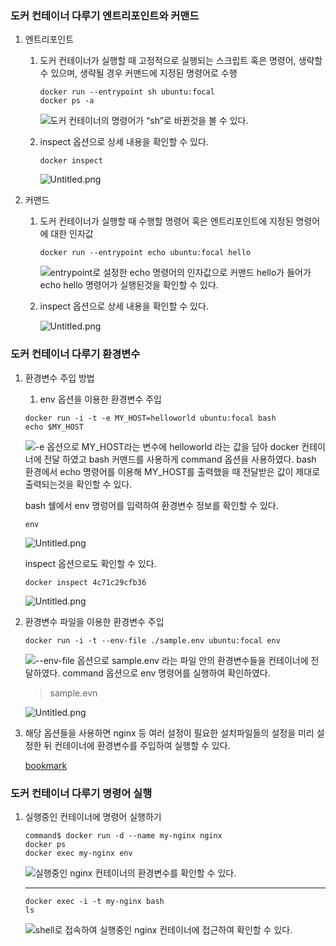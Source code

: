 
### 도커 컨테이너 다루기 엔트리포인트와 커맨드

1. 엔트리포인트
	1. 도커 컨테이너가 실행할 때 고정적으로 실행되는 스크립트 혹은 명령어, 생략할 수 있으며, 생략될 경우 커맨드에 지정된 명령어로 수행

		```shell
		docker run --entrypoint sh ubuntu:focal
		docker ps -a
		```


		![도커 컨테이너의 명령어가 “sh”로 바뀐것을 볼 수 있다.](https://s3.us-west-2.amazonaws.com/secure.notion-static.com/df39c333-b43e-4cdf-8a59-7ab56827850b/Untitled.png?X-Amz-Algorithm=AWS4-HMAC-SHA256&X-Amz-Content-Sha256=UNSIGNED-PAYLOAD&X-Amz-Credential=AKIAT73L2G45EIPT3X45%2F20230926%2Fus-west-2%2Fs3%2Faws4_request&X-Amz-Date=20230926T102139Z&X-Amz-Expires=3600&X-Amz-Signature=b3f7fd71cc32da47b10486b22e2f8a217f0c469b35c2a054c1ae5a61b1601a0d&X-Amz-SignedHeaders=host&x-id=GetObject)

	2. inspect 옵션으로 상세 내용을 확인할 수 있다.

		```shell
		docker inspect 
		```


		![Untitled.png](https://s3.us-west-2.amazonaws.com/secure.notion-static.com/f8aeb701-ac21-4fcb-9b39-64b328706513/Untitled.png?X-Amz-Algorithm=AWS4-HMAC-SHA256&X-Amz-Content-Sha256=UNSIGNED-PAYLOAD&X-Amz-Credential=AKIAT73L2G45EIPT3X45%2F20230926%2Fus-west-2%2Fs3%2Faws4_request&X-Amz-Date=20230926T102139Z&X-Amz-Expires=3600&X-Amz-Signature=20274a9316d64c5bf7c07813c120e713ca16e8be391dfbd1b9522a5da64695a7&X-Amz-SignedHeaders=host&x-id=GetObject)

2. 커맨드
	1. 도커 컨테이너가 실행할 때 수행할 명령어 혹은 엔트리포인트에 지정된 명령어에 대한 인자값

		```shell
		docker run --entrypoint echo ubuntu:focal hello
		```


		![entrypoint로 설정한 echo 명령어의 인자값으로 커맨드 hello가 들어가 echo hello 명령어가 실행된것을 확인할 수 있다.](https://s3.us-west-2.amazonaws.com/secure.notion-static.com/60264ee4-44b5-468a-97e5-a472e308dc00/Untitled.png?X-Amz-Algorithm=AWS4-HMAC-SHA256&X-Amz-Content-Sha256=UNSIGNED-PAYLOAD&X-Amz-Credential=AKIAT73L2G45EIPT3X45%2F20230926%2Fus-west-2%2Fs3%2Faws4_request&X-Amz-Date=20230926T102140Z&X-Amz-Expires=3600&X-Amz-Signature=eb9072e3ab645b91119fade45231f0b3ebf580569f18098f867962fd84cd965f&X-Amz-SignedHeaders=host&x-id=GetObject)

	2. inspect 옵션으로 상세 내용을 확인할 수 있다.

		![Untitled.png](https://s3.us-west-2.amazonaws.com/secure.notion-static.com/28c7f4f1-125d-44a8-8412-b968368a251a/Untitled.png?X-Amz-Algorithm=AWS4-HMAC-SHA256&X-Amz-Content-Sha256=UNSIGNED-PAYLOAD&X-Amz-Credential=AKIAT73L2G45EIPT3X45%2F20230926%2Fus-west-2%2Fs3%2Faws4_request&X-Amz-Date=20230926T102140Z&X-Amz-Expires=3600&X-Amz-Signature=c1a128a5ce71785a01e2ce5de4a478ac48fb06e3995117a32959817cc61637a9&X-Amz-SignedHeaders=host&x-id=GetObject)


### 도커 컨테이너 다루기 환경변수

1. 환경변수 주입 방법
	1. env 옵션을 이용한 환경변수 주입

	```shell
	docker run -i -t -e MY_HOST=helloworld ubuntu:focal bash
	echo $MY_HOST
	```


	![-e 옵션으로 MY_HOST라는 변수에 helloworld 라는 값을 담아 docker 컨테이너에 전달 하였고 bash 커맨드를 사용하게 command 옵션을 사용하였다. bash 환경에서 echo 명령어를 이용해 MY_HOST를 출력했을 때 전달받은 값이 제대로 출력되는것을 확인할 수 있다.](https://s3.us-west-2.amazonaws.com/secure.notion-static.com/9d43eaae-588e-4966-88d3-d3db733b5eeb/Untitled.png?X-Amz-Algorithm=AWS4-HMAC-SHA256&X-Amz-Content-Sha256=UNSIGNED-PAYLOAD&X-Amz-Credential=AKIAT73L2G45EIPT3X45%2F20230926%2Fus-west-2%2Fs3%2Faws4_request&X-Amz-Date=20230926T102140Z&X-Amz-Expires=3600&X-Amz-Signature=08f3449f99a270a84b7f02f30025d97298ad3e0bc8b43a95c9a80b5934e8cce2&X-Amz-SignedHeaders=host&x-id=GetObject)


	bash 쉘에서 env 명렁어를 입력하여 환경변수 정보를 확인할 수 있다.


	```shell
	env
	```


	![Untitled.png](https://s3.us-west-2.amazonaws.com/secure.notion-static.com/7d00f70a-b442-4db3-8432-2f79fc067a25/Untitled.png?X-Amz-Algorithm=AWS4-HMAC-SHA256&X-Amz-Content-Sha256=UNSIGNED-PAYLOAD&X-Amz-Credential=AKIAT73L2G45EIPT3X45%2F20230926%2Fus-west-2%2Fs3%2Faws4_request&X-Amz-Date=20230926T102140Z&X-Amz-Expires=3600&X-Amz-Signature=9d065eac6b03a315034e4df8f8cbc6585a612c21426d02c595b5de080d4a03f7&X-Amz-SignedHeaders=host&x-id=GetObject)


	inspect 옵션으로도 확인할 수 있다.


	```shell
	docker inspect 4c71c29cfb36
	```


	![Untitled.png](https://s3.us-west-2.amazonaws.com/secure.notion-static.com/2e3ff9dd-9d99-41b1-9b17-b4e70f1e4e17/Untitled.png?X-Amz-Algorithm=AWS4-HMAC-SHA256&X-Amz-Content-Sha256=UNSIGNED-PAYLOAD&X-Amz-Credential=AKIAT73L2G45EIPT3X45%2F20230926%2Fus-west-2%2Fs3%2Faws4_request&X-Amz-Date=20230926T102140Z&X-Amz-Expires=3600&X-Amz-Signature=01e45bb321f1bc1adaa20b265e4ddd6004bf3bc34b3d14320ca218effd6db85c&X-Amz-SignedHeaders=host&x-id=GetObject)

2. 환경변수 파일을 이용한 환경변수 주입

	```shell
	docker run -i -t --env-file ./sample.env ubuntu:focal env
	```


	![--env-file 옵션으로 sample.env 라는 파일 안의 환경변수들을 컨테이너에 전달하였다. command 옵션으로 env 명령어를 실행하여 확인하였다.](https://s3.us-west-2.amazonaws.com/secure.notion-static.com/9f800b7b-f87a-4d08-97d0-f5e12d0789e1/Untitled.png?X-Amz-Algorithm=AWS4-HMAC-SHA256&X-Amz-Content-Sha256=UNSIGNED-PAYLOAD&X-Amz-Credential=AKIAT73L2G45EIPT3X45%2F20230926%2Fus-west-2%2Fs3%2Faws4_request&X-Amz-Date=20230926T102141Z&X-Amz-Expires=3600&X-Amz-Signature=00de15e0974189dcc34df4ce452de2411a16628d50146def80f67e371586a130&X-Amz-SignedHeaders=host&x-id=GetObject)


	> sample.evn


	![Untitled.png](https://s3.us-west-2.amazonaws.com/secure.notion-static.com/8b765088-baa0-4547-8249-57e852997497/Untitled.png?X-Amz-Algorithm=AWS4-HMAC-SHA256&X-Amz-Content-Sha256=UNSIGNED-PAYLOAD&X-Amz-Credential=AKIAT73L2G45EIPT3X45%2F20230926%2Fus-west-2%2Fs3%2Faws4_request&X-Amz-Date=20230926T102141Z&X-Amz-Expires=3600&X-Amz-Signature=22cab496392462f6a44187e975f07aa12c56cfc9089fc8c22a2575a784beaab0&X-Amz-SignedHeaders=host&x-id=GetObject)

3. 해당 옵션들을 사용하면 nginx 등 여러 설정이 필요한 설치파일들의 설정을 미리 설정한 뒤 컨테이너에 환경변수를 주입하여 실행할 수 있다.

	[bookmark](https://hub.docker.com/_/nginx)


### 도커 컨테이너 다루기 명령어 실행

1. 실행중인 컨테이너에 명령어 실행하기

	```shell
	command$ docker run -d --name my-nginx nginx
	docker ps
	docker exec my-nginx env
	```


	![실행중인 nginx 컨테이너의 환경변수를 확인할 수 있다.](https://s3.us-west-2.amazonaws.com/secure.notion-static.com/ea4ec4ab-2b37-44aa-a3df-bc8934802ad2/Untitled.png?X-Amz-Algorithm=AWS4-HMAC-SHA256&X-Amz-Content-Sha256=UNSIGNED-PAYLOAD&X-Amz-Credential=AKIAT73L2G45EIPT3X45%2F20230926%2Fus-west-2%2Fs3%2Faws4_request&X-Amz-Date=20230926T102141Z&X-Amz-Expires=3600&X-Amz-Signature=b6eb151be036c58cb548a5b3e73d255803b24e551ac9ef142b33607bb92bdd4c&X-Amz-SignedHeaders=host&x-id=GetObject)


	---


	```shell
	docker exec -i -t my-nginx bash
	ls
	```


	![shell로 접속하여 실행중인 nginx 컨테이너에 접근하여 확인할 수 있다.](https://s3.us-west-2.amazonaws.com/secure.notion-static.com/60f85f81-d802-4afd-9d18-9d5befb23f30/Untitled.png?X-Amz-Algorithm=AWS4-HMAC-SHA256&X-Amz-Content-Sha256=UNSIGNED-PAYLOAD&X-Amz-Credential=AKIAT73L2G45EIPT3X45%2F20230926%2Fus-west-2%2Fs3%2Faws4_request&X-Amz-Date=20230926T102141Z&X-Amz-Expires=3600&X-Amz-Signature=505fff603967043e559a1fa800cdc4c05dfdc691dd45576f7bcb8715bf12a52c&X-Amz-SignedHeaders=host&x-id=GetObject)


